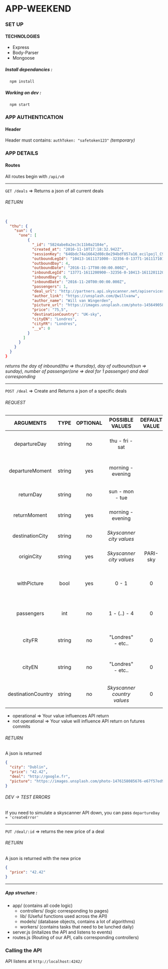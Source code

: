 # APP-WEEKEND

### SET UP

#### TECHNOLOGIES

* Express
* Body-Parser
* Mongoose

##### Install dependancies :
```shell
  npm install
```


##### Working on dev :

```shell
  npm start
```

### APP AUTHENTICATION

#### Header
Header must contains:
`authToken: "safetoken123"` *(temporary)*

### APP DETAILS

#### Routes

All routes begin with `/api/v0`

***

`GET /deals` => Returns a json of all current deals

###### RETURN

```json

{
  "thu": {
    "sun": {
      "one": [
          {
            "_id": "5824abe8a2ec3c11b0a2184e",
            "created_at": "2016-11-10T17:18:32.942Z",
            "sessionKey": "646bdc74a16642d08c8e294bdf857a16_ecilpojl_C91F0D35CE575DFE49D9B2FE1C6ED94C",
            "outboundLegId": "10413-1611171000--32356-0-13771-1611171015",
            "outboundDay": 4,
            "outboundDate": "2016-11-17T00:00:00.000Z",
            "inboundLegId": "13771-1611200900--32356-0-10413-1611201120",
            "inboundDay": 0,
            "inboundDate": "2016-11-20T00:00:00.000Z",
            "passengers": 1,
            "deal_url": "http://partners.api.skyscanner.net/apiservices/deeplink/v2?_cje=nrpnZ%2f4hktHebjvBq9AkxaYaLU%2bGNdcAX3UOATmaM4iRIz85kld%2fLwmLuVzlZk95&url=http%3a%2f%2fwww.apideeplink.com%2ftransport_deeplink%2f4.0%2fFR%2ffr-fr%2fEUR%2feasy%2f2%2f10413.13771.2016-11-17%2c13771.10413.2016-11-20%2fair%2fairli%2fflights%3fitinerary%3dflight%7c-32356%7c2432%7c10413%7c2016-11-17T10%3a00%7c13771%7c2016-11-17T10%3a15%2cflight%7c-32356%7c2435%7c13771%7c2016-11-20T09%3a00%7c10413%7c2016-11-20T11%3a20%26carriers%3d-32356%26passengers%3d1%26channel%3ddataapi%26cabin_class%3deconomy%26facilitated%3dfalse%26ticket_price%3d75.50%26is_npt%3dfalse%26is_multipart%3dfalse%26client_id%3dskyscanner_b2b%26request_id%3dde5df2ed-33e0-4c84-86e5-31e6de98b98e%26commercial_filters%3dfalse%26q_datetime_utc%3d2016-11-10T15%3a18%3a28",
            "author_link": "https://unsplash.com/@willvanw",
            "author_name": "Will van Wingerden",
            "picture_url": "https://images.unsplash.com/photo-1456490585048-f4a7348766f7?dpr=1&auto=format&fit=crop&w=1500&h=1000&q=80&cs=tinysrgb&crop=",
            "price": "75,5",
            "destinationCountry": "UK-sky",
            "cityEN": "Londres",
            "cityFR": "Londres",
            "__v": 0
          }
        ]
      }
    }
  }
}

```

*returns the day of inbound(thu => thursday), day of outbound(sun => sunday), number of passenger(one => deal for 1 passenger) and deal corresponding*

***

`POST /deal` => Create and Returns a json of a specific deals

###### REQUEST

|     ARGUMENTS    |  TYPE  | OPTIONAL |     POSSIBLE VALUES    | DEFAULT VALUE |     DESCRIPTION     |
|:---------------:|:------:|:--------:|:----------------------:|:-------------:|:-------------------:|
|   departureDay  | string |    no    |    thu - fri - sat   |               |   Day of departure (not operational) |
| departureMoment | string |    yes    |   morning - evening   |               | Moment of departure (not operational) |
|    returnDay    | string |    no    |    sun - mon - tue   |               |    Day of return  (not operational)  |
|   returnMoment  | string |    yes    |   morning - evening   |               |   Moment of return (not operational) |
| destinationCity | string |    no    | *Skyscanner city values* |               |    City to fly to (not operational)  |
|    originCity   | string |    yes   | *Skyscanner city values* |    PARI-sky   |   City to fly from (not operational) |
|    withPicture  | bool   |    yes   | 0 - 1 |    0   |   If you need a picture to illustrate your deal (operational) |
|    passengers  | int   |    no   | 1 - (..) - 4 |    0   |   How many people are traveling (operational) |
|    cityFR  | string   |    no   | "Londres" - etc.. |    0   |   Name of the destination in french (operational) |
|    cityEN  | string   |    no   | "Londres" - etc.. |    0   |   Name of the destination in english (operational) |
|    destinationCountry  | string   |    no   |  *Skyscanner country values* |    0   | Skyscanner country code (ex: FR-sky) (operational) |

* operational => Your value influences API return
* not operational => Your value will influence API return on futures commits

###### RETURN

A json is returned

```json
{
  "city": "Dublin",
  "price": "42.42",
  "deal": "http://google.fr",
  "picture": "https://images.unsplash.com/photo-1476158085676-e67f57ed9ed7?ixlib=rb-0.3.5&q=80&fm=jpg&crop=entropy&cs=tinysrgb&s=3b921acce5c55d802d64d31d081e80bb"
}

```

###### DEV -> TEST ERRORS

If you need to simulate a skyscanner API down, you can pass `departureDay = 'createError'`

***

`PUT /deal/:id` => returns the new price of a deal

###### RETURN

A json is returned with the new price

```json
{
  "price": "42.42"
}

```

***

##### App structure :

- app/ (contains all code logic)
  - controllers/ (logic corresponding to pages)
  - lib/ (Useful functions used across the API)
  - models/ (database objects, contains a lot of algorithms)
  - workers/ (contains tasks that need to be lunched daily)
- server.js (initalizes the API and listens to events)
- routes.js (Routing of our API, calls corresponding controllers)

### Calling the API

API listens at `http://localhost:4242/`
